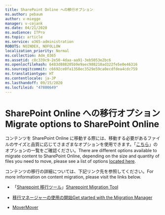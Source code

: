 ```yaml
---
title: SharePoint Online への移行オプション
ms.author: pebaum
author: v-miegge
manager: v-cojank
ms.date: 04/21/2020
ms.audience: ITPro
ms.topic: article
ms.service: o365-administration
ROBOTS: NOINDEX, NOFOLLOW
localization_priority: Normal
ms.collection: Adm_O365
ms.assetid: c8c339c9-2e50-4daa-aa91-3eb5053e2bc6
ms.openlocfilehash: 6483d888205b9e9aec988210ad322fe5e0e46316
ms.sourcegitcommit: c6692ce0fa1358ec3529e59ca0ecdfdea4cdc759
ms.translationtype: HT
ms.contentlocale: ja-JP
ms.lasthandoff: 09/15/2020
ms.locfileid: "47800649"
---
```

# <a name="migrate-options-to-sharepoint-online"></a><span data-ttu-id="d738b-102">SharePoint Online への移行オプション</span><span class="sxs-lookup"><span data-stu-id="d738b-102">Migrate options to SharePoint Online</span></span>

<span data-ttu-id="d738b-103">コンテンツを SharePoint Online に移動する際には、移動する必要があるファイルのサイズと品質に応じてさまざまなオプションを使用できます。「[こちら](https://docs.microsoft.com/sharepointmigration/migrate-to-sharepoint-online)」のオプションの一覧をご確認ください。</span><span class="sxs-lookup"><span data-stu-id="d738b-103">There are different options available to migrate content to SharePoint Online, depending on the size and quantity of files you need to move, please see a list of options [located here](https://docs.microsoft.com/sharepointmigration/migrate-to-sharepoint-online).</span></span>

<span data-ttu-id="d738b-104">コンテンツの移行の詳細については、下記リンク先を参照してください。</span><span class="sxs-lookup"><span data-stu-id="d738b-104">For more information on content migration, please visit the links below.</span></span>

- <span data-ttu-id="d738b-105">「[Sharepoint 移行ツール](https://docs.microsoft.com/sharepointmigration/introducing-the-sharepoint-migration-tool)」</span><span class="sxs-lookup"><span data-stu-id="d738b-105">[Sharepoint Migration Tool](https://docs.microsoft.com/sharepointmigration/introducing-the-sharepoint-migration-tool)</span></span>

- [<span data-ttu-id="d738b-106">移行マネージャーの使用の開始</span><span class="sxs-lookup"><span data-stu-id="d738b-106">Get started with the Migration Manager</span></span>](https://docs.microsoft.com/sharepointmigration/mm-get-started)

- [<span data-ttu-id="d738b-107">Mover</span><span class="sxs-lookup"><span data-stu-id="d738b-107">Mover</span></span>](https://docs.microsoft.com/sharepointmigration/mover-plan-migration)
